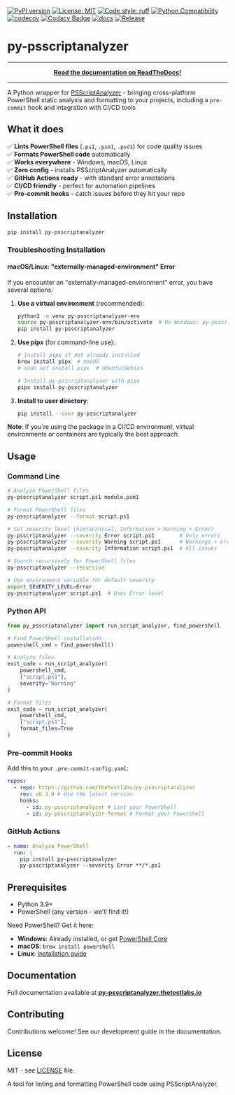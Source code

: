 [![PyPI version](https://badge.fury.io/py/py-psscriptanalyzer.svg)](https://badge.fury.io/py/py-psscriptanalyzer)
[![License: MIT](https://img.shields.io/badge/License-MIT-blue.svg)](https://opensource.org/licenses/MIT)
[![Code style: ruff](https://img.shields.io/endpoint?url=https://raw.githubusercontent.com/astral-sh/ruff/main/assets/badge/v2.json)](https://github.com/astral-sh/ruff)
[![Python Compatibility](https://img.shields.io/pypi/pyversions/py-psscriptanalyzer)](https://pypi.org/project/py-psscriptanalyzer/)
[![codecov](https://codecov.io/github/thetestlabs/py-psscriptanalyzer/graph/badge.svg?token=B6K3MDQ2HF)](https://codecov.io/github/thetestlabs/py-psscriptanalyzer)
[![Codacy Badge](https://app.codacy.com/project/badge/Grade/cc86fb73526e4d649739e34158c2cb05)](https://app.codacy.com/gh/thetestlabs/py-psscriptanalyzer/dashboard?utm_source=gh&utm_medium=referral&utm_content=&utm_campaign=Badge_grade)
[![docs](https://app.readthedocs.org/projects/py-psscriptanalyzer/badge/?version=latest)](https://readthedocs.org/projects/py-psscriptanalyzer/)
[![Release](https://github.com/thetestlabs/py-psscriptanalyzer/actions/workflows/release.yaml/badge.svg)](https://github.com/thetestlabs/py-psscriptanalyzer/actions/workflows/release.yaml)

# py-psscriptanalyzer

---

<div align="center">
  <strong><a href="https://py-psscriptanalyzer.thetestlabs.io">Read the documentation on ReadTheDocs!</a></strong>
</div>

---

A Python wrapper for [PSScriptAnalyzer](https://github.com/PowerShell/PSScriptAnalyzer) - bringing cross-platform PowerShell static analysis and formatting to your projects, including a `pre-commit` hook and integration with CI/CD tools

## What it does

✅ **Lints PowerShell files** (`.ps1`, `.psm1`, `.psd1`) for code quality issues  
✅ **Formats PowerShell code** automatically  
✅ **Works everywhere** - Windows, macOS, Linux  
✅ **Zero config** - installs PSScriptAnalyzer automatically  
✅ **GitHub Actions ready** - with standard error annotations  
✅ **CI/CD friendly** - perfect for automation pipelines  
✅ **Pre-commit hooks** - catch issues before they hit your repo

## Installation

```bash
pip install py-psscriptanalyzer
```

### Troubleshooting Installation

#### macOS/Linux: "externally-managed-environment" Error

If you encounter an "externally-managed-environment" error, you have several options:

1. **Use a virtual environment** (recommended):

   ```bash
   python3 -m venv py-psscriptanalyzer-env
   source py-psscriptanalyzer-env/bin/activate  # On Windows: py-psscriptanalyzer-env\Scripts\activate
   pip install py-psscriptanalyzer
   ```

2. **Use pipx** (for command-line use):

   ```bash
   # Install pipx if not already installed
   brew install pipx  # macOS
   # sudo apt install pipx  # Ubuntu/Debian

   # Install py-psscriptanalyzer with pipx
   pipx install py-psscriptanalyzer
   ```

3. **Install to user directory**:
   ```bash
   pip install --user py-psscriptanalyzer
   ```

**Note**: If you're using the package in a CI/CD environment, virtual environments or containers are typically the best approach.

## Usage

### Command Line

```bash
# Analyze PowerShell files
py-psscriptanalyzer script.ps1 module.psm1

# Format PowerShell files
py-psscriptanalyzer --format script.ps1

# Set severity level (hierarchical: Information > Warning > Error)
py-psscriptanalyzer --severity Error script.ps1        # Only errors
py-psscriptanalyzer --severity Warning script.ps1      # Warnings + errors (default)
py-psscriptanalyzer --severity Information script.ps1  # All issues

# Search recursively for PowerShell files
py-psscriptanalyzer --recursive

# Use environment variable for default severity
export SEVERITY_LEVEL=Error
py-psscriptanalyzer script.ps1  # Uses Error level
```

### Python API

```python
from py_psscriptanalyzer import run_script_analyzer, find_powershell

# Find PowerShell installation
powershell_cmd = find_powershell()

# Analyze files
exit_code = run_script_analyzer(
    powershell_cmd,
    ["script.ps1"],
    severity="Warning"
)

# Format files
exit_code = run_script_analyzer(
    powershell_cmd,
    ["script.ps1"],
    format_files=True
)
```

### Pre-commit Hooks

Add this to your `.pre-commit-config.yaml`:

```yaml
repos:
  - repo: https://github.com/thetestlabs/py-psscriptanalyzer
    rev: v0.3.0 # Use the latest version
    hooks:
      - id: py-psscriptanalyzer # Lint your PowerShell
      - id: py-psscriptanalyzer-format # Format your PowerShell
```

### GitHub Actions

```yaml
- name: Analyze PowerShell
  run: |
    pip install py-psscriptanalyzer
    py-psscriptanalyzer --severity Error **/*.ps1
```

## Prerequisites

- Python 3.9+
- PowerShell (any version - we'll find it!)

Need PowerShell? Get it here:

- **Windows**: Already installed, or get [PowerShell Core](https://github.com/PowerShell/PowerShell/releases)
- **macOS**: `brew install powershell`
- **Linux**: [Installation guide](https://docs.microsoft.com/en-us/powershell/scripting/install/installing-powershell-on-linux)

## Documentation

Full documentation available at **[py-psscriptanalyzer.thetestlabs.io](https://py-psscriptanalyzer.thetestlabs.io/)**

## Contributing

Contributions welcome! See our development guide in the documentation.

## License

MIT - see [LICENSE](LICENSE) file.

A tool for linting and formatting PowerShell code using PSScriptAnalyzer.
